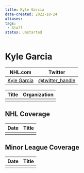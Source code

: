```yaml
---
title: Kyle Garcia
date-created: 2022-10-24
aliases: 
tags:
 - Staff
status: unstarted
---
```


# Kyle Garcia

| NHL.com | Twitter |
| ------- | ------- |
| [Kyle Garcia]() | [@twitter_handle](https://twitter.com/)

| Title | Organization |
| ----- | ------------ |
|       |              |



## NHL  Coverage
| Date | Title |
| ---- | ----- |
|      |       |



## Minor League Coverage
| Date | Title |
| ---- | ----- |
|      |       |


